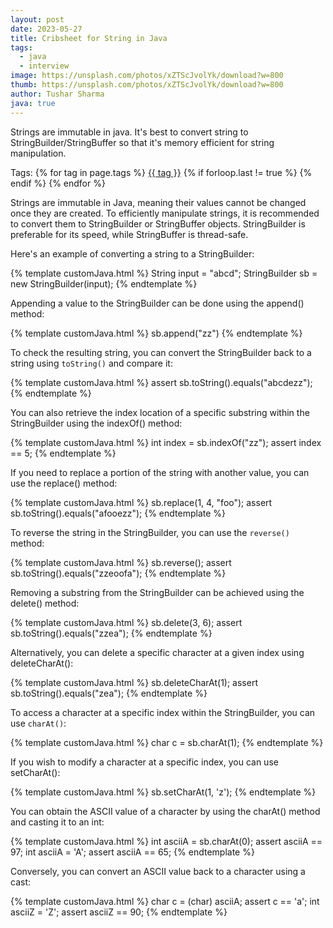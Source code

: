```yaml
---
layout: post
date: 2023-05-27
title: Cribsheet for String in Java
tags:
  - java
  - interview
image: https://unsplash.com/photos/xZTScJvolYk/download?w=800
thumb: https://unsplash.com/photos/xZTScJvolYk/download?w=800
author: Tushar Sharma
java: true
---
```


Strings are immutable in java. It's best to convert string to StringBuilder/StringBuffer so that it's memory efficient for string manipulation.<!-- truncate_here -->
<p>Tags: {% for tag in page.tags %} <a class="mytag" href="/tag/{{ tag }}" title="View posts tagged with &quot;{{ tag }}&quot;">{{ tag }}</a>  {% if forloop.last != true %} {% endif %} {% endfor %} </p>

Strings are immutable in Java, meaning their values cannot be changed once they are created. To efficiently manipulate strings, it is recommended to convert them to StringBuilder or StringBuffer objects. StringBuilder is preferable for its speed, while StringBuffer is thread-safe.


Here's an example of converting a string to a StringBuilder:

{% template customJava.html %}
  String input = "abcd";
  StringBuilder sb = new StringBuilder(input);
{% endtemplate %}


Appending a value to the StringBuilder can be done using the append() method:

{% template customJava.html %}
  sb.append("zz")
{% endtemplate %}

To check the resulting string, you can convert the StringBuilder back to a string using `toString()` and compare it:

{% template customJava.html %}
  assert sb.toString().equals("abcdezz");
{% endtemplate %}

You can also retrieve the index location of a specific substring within the StringBuilder using the indexOf() method:

{% template customJava.html %}
    int index = sb.indexOf("zz");
    assert index == 5;
{% endtemplate %}

If you need to replace a portion of the string with another value, you can use the replace() method:

{% template customJava.html %}
sb.replace(1, 4, "foo");
assert sb.toString().equals("afooezz");
{% endtemplate %}

To reverse the string in the StringBuilder, you can use the `reverse()` method:

{% template customJava.html %}
sb.reverse();
assert sb.toString().equals("zzeoofa");
{% endtemplate %}

Removing a substring from the StringBuilder can be achieved using the delete() method:

{% template customJava.html %}
sb.delete(3, 6);
assert sb.toString().equals("zzea");
{% endtemplate %}

Alternatively, you can delete a specific character at a given index using deleteCharAt():

{% template customJava.html %}
sb.deleteCharAt(1);
assert sb.toString().equals("zea");
{% endtemplate %}

To access a character at a specific index within the StringBuilder, you can use `charAt()`:

{% template customJava.html %}
char c = sb.charAt(1);
{% endtemplate %}

If you wish to modify a character at a specific index, you can use setCharAt():

{% template customJava.html %}
sb.setCharAt(1, 'z');
{% endtemplate %}

You can obtain the ASCII value of a character by using the charAt() method and casting it to an int:

{% template customJava.html %}
int asciiA = sb.charAt(0);
assert asciiA == 97;
int asciiA = 'A';
assert asciiA == 65;
{% endtemplate %}

Conversely, you can convert an ASCII value back to a character using a cast:

{% template customJava.html %}
char c = (char) asciiA;
assert c == 'a';
int asciiZ = 'Z';
assert asciiZ == 90;
{% endtemplate %}